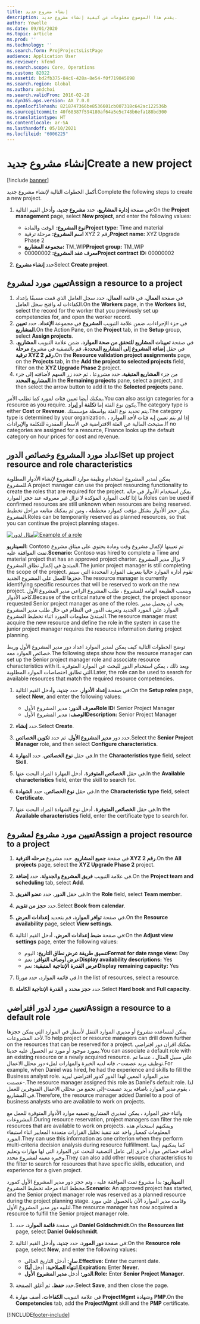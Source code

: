```yaml
---
title: إنشاء مشروع جديد
description: يقدم هذا الموضوع معلومات عن كيفية إنشاء مشروع جديد.
author: Yowelle
ms.date: 09/01/2020
ms.topic: article
ms.prod: ''
ms.technology: ''
ms.search.form: ProjProjectsListPage
audience: Application User
ms.reviewer: kfend
ms.search.scope: Core, Operations
ms.custom: 82022
ms.assetid: bd2fb375-84c6-428a-8e54-f0f719045898
ms.search.region: Global
ms.author: andchoi
ms.search.validFrom: 2016-02-28
ms.dyn365.ops.version: AX 7.0.0
ms.openlocfilehash: 8218747366be8536601cb007318c642ac122536b
ms.sourcegitcommit: 40f68387f594180af64a5e5c748b6efa188bd300
ms.translationtype: HT
ms.contentlocale: ar-SA
ms.lasthandoff: 05/10/2021
ms.locfileid: "6006225"
---
```

# <a name="create-a-new-project"></a><span data-ttu-id="91797-103">إنشاء مشروع جديد</span><span class="sxs-lookup"><span data-stu-id="91797-103">Create a new project</span></span>

[!include [banner](../includes/banner.md)]

<span data-ttu-id="91797-104">أكمل الخطوات التالية لإنشاء مشروع جديد.</span><span class="sxs-lookup"><span data-stu-id="91797-104">Complete the following steps to create a new project.</span></span>

1. <span data-ttu-id="91797-105">في صفحة **إدارة المشاريع**، حدد **مشروع جديد**، وأدخل القيم التالية:</span><span class="sxs-lookup"><span data-stu-id="91797-105">On the **Project management** page, select **New project**, and enter the following values:</span></span>

    - <span data-ttu-id="91797-106">**نوع المشروع:** الوقت والمادة</span><span class="sxs-lookup"><span data-stu-id="91797-106">**Project type:** Time and material</span></span>
    - <span data-ttu-id="91797-107">**اسم المشروع:** مرحلة ترقية XYZ رقم 2</span><span class="sxs-lookup"><span data-stu-id="91797-107">**Project name:** XYZ Upgrade Phase 2</span></span>
    - <span data-ttu-id="91797-108">**مجموعة المشاريع:** TM\_WIP</span><span class="sxs-lookup"><span data-stu-id="91797-108">**Project group:** TM\_WIP</span></span>
    - <span data-ttu-id="91797-109">**معرف عقد المشروع:** 00000002</span><span class="sxs-lookup"><span data-stu-id="91797-109">**Project contract ID:** 00000002</span></span>

2. <span data-ttu-id="91797-110">حدد **إنشاء مشروع**</span><span class="sxs-lookup"><span data-stu-id="91797-110">Select **Create project**.</span></span>

## <a name="assign-a-resource-to-a-project"></a><span data-ttu-id="91797-111">تعيين مورد لمشروع</span><span class="sxs-lookup"><span data-stu-id="91797-111">Assign a resource to a project</span></span>

1. <span data-ttu-id="91797-112">في صفحة **العمال**، في قائمة **العمال**، حدد سجل العامل الذي قمت مسبقًا بإعداد الكفاءات له وافتح سجل العامل.</span><span class="sxs-lookup"><span data-stu-id="91797-112">On the **Workers** page, in the **Workers** list, select the record for the worker that you previously set up competencies for, and open the worker record.</span></span>
2. <span data-ttu-id="91797-113">في جزء الإجراءات، ضمن علامة التبويب **المشروع** في مجموعة **الإعداد**، حدد **تعيين المشاريع**.</span><span class="sxs-lookup"><span data-stu-id="91797-113">On the Action Pane, on the **Project** tab, in the **Setup** group, select **Assign projects**.</span></span>
3. <span data-ttu-id="91797-114">في صفحة **تعيينات المشاريع للتحقق من صحة الموارد**، ضمن علامة التبويب **المشاريع**، في حقل **إضافة المشروع إلى المشاريع المحددة**، قم بالتصفية في مشروع **مرحلة ترقية XYZ رقم 2**.</span><span class="sxs-lookup"><span data-stu-id="91797-114">On the **Resource validation project assignments** page, on the **Projects** tab, in the **Add the project to selected projects** field, filter on the **XYZ Upgrade Phase 2** project.</span></span>
4. <span data-ttu-id="91797-115">من جزء **المشاريع المتبقية**، حدد مشروعا ، ثم حدد زر السهم لأضافته إلى جزء **المشاريع المحدد**.</span><span class="sxs-lookup"><span data-stu-id="91797-115">In the **Remaining projects** pane, select a project, and then select the arrow button to add it to the **Selected projects** pane.</span></span>

<span data-ttu-id="91797-116">يمكنك أيضا تعيين فئات لمورد كما تطلب الأمر.</span><span class="sxs-lookup"><span data-stu-id="91797-116">You can also assign categories for a resource as you require.</span></span> <span data-ttu-id="91797-117">يكون نوع الفئة إما **تكلفة** أو **إيراد**.</span><span class="sxs-lookup"><span data-stu-id="91797-117">The category type is either **Cost** or **Revenue**.</span></span> <span data-ttu-id="91797-118">يتم تحديد نوع الفئة بواسطة مؤسستك.</span><span class="sxs-lookup"><span data-stu-id="91797-118">The category type is determined by your organization.</span></span> <span data-ttu-id="91797-119">إذا لم يتم تعيين إيه فئات لأحد الموارد ، ستبحث المالية عن الفئة الافتراضية في الأسعار المقدرة للتكلفة والإيرادات.</span><span class="sxs-lookup"><span data-stu-id="91797-119">If no categories are assigned for a resource, Finance looks up the default category on hour prices for cost and revenue.</span></span>

## <a name="set-up-project-resource-and-role-characteristics"></a><span data-ttu-id="91797-120">اعداد مورد المشروع وخصائص الدور</span><span class="sxs-lookup"><span data-stu-id="91797-120">Set up project resource and role characteristics</span></span>

<span data-ttu-id="91797-121">يمكن لمدير المشروع استخدام وظيفة موارد المشروع لإنشاء الأدوار المطلوبة للمشروع.</span><span class="sxs-lookup"><span data-stu-id="91797-121">A project manager can use the project resourcing functionality to create the roles that are required for the project.</span></span> <span data-ttu-id="91797-122">يمكن استخدام الأدوار في حاله ما إذا كانت الموارد المؤكدة لا تزال غير معروفه عند حجز الموارد.</span><span class="sxs-lookup"><span data-stu-id="91797-122">Roles can be used if confirmed resources are still unknown when resources are being reserved.</span></span> <span data-ttu-id="91797-123">يمكن حجز الأدوار بشكل مؤقت كموارد مخططه ، ومن ثم يمكنك متابعه مراحل تخطيط المشروع.</span><span class="sxs-lookup"><span data-stu-id="91797-123">Roles can be temporarily reserved as planned resources, so that you can continue the project planning stages.</span></span>

<span data-ttu-id="91797-124">[![مثال لدور](./media/projectresourcing05.jpg)](./media/projectresourcing05.jpg)</span><span class="sxs-lookup"><span data-stu-id="91797-124">[![Example of a role](./media/projectresourcing05.jpg)](./media/projectresourcing05.jpg)</span></span> 

<span data-ttu-id="91797-125">**السيناريو:** Contoso تم تعيينها لإكمال مشروع وقت ومادة يحتوي على ميثاق مشروع تمت الموافقة عليه.</span><span class="sxs-lookup"><span data-stu-id="91797-125">**Scenario:** Contoso was hired to complete a Time and material project that has an approved project charter.</span></span> <span data-ttu-id="91797-126">لا يزال مدير المشروع المبتدئ في إكمال نطاق المشروع.</span><span class="sxs-lookup"><span data-stu-id="91797-126">The junior project manager is still completing the scope of the project.</span></span> <span data-ttu-id="91797-127">تقوم أداره الموارد حاليا بتعريف الموارد المحددة التي سيتم حجزها للعمل علي المشروع الجديد.</span><span class="sxs-lookup"><span data-stu-id="91797-127">The resource manager is currently identifying specific resources that will be reserved to work on the new project.</span></span> <span data-ttu-id="91797-128">وبسبب الطبيعة الهامه للمشروع ، طلب المشروع الراعي مدير المشروع الأول كاحد الأدوار.</span><span class="sxs-lookup"><span data-stu-id="91797-128">Because of the critical nature of the project, the project sponsor requested Senior project manager as one of the roles.</span></span> <span data-ttu-id="91797-129">يجب ان يحصل مدير الموارد علي المورد الجديد وتعريف الدور في النظام في حال طلب مدير المشروع المبتدئ معلومات المورد اثناء تخطيط المشروع.</span><span class="sxs-lookup"><span data-stu-id="91797-129">The resource manager must acquire the new resource and define the role in the system in case the junior project manager requires the resource information during project planning.</span></span>

<span data-ttu-id="91797-130">توضح الخطوات التالية كيف يمكن لمدير الموارد اعداد دور مدير المشروع الأول وربط خصائص الموارد معه.</span><span class="sxs-lookup"><span data-stu-id="91797-130">The following steps show how the resource manager can set up the Senior project manager role and associate resource characteristics with it.</span></span> <span data-ttu-id="91797-131">وبعد ذلك ، يمكن استخدام الدور للبحث عن الموارد المتوفرة التي تطابق اختصاصات الموارد المطلوبة.</span><span class="sxs-lookup"><span data-stu-id="91797-131">Later, the role can be used to search for available resources that match the required resource competencies.</span></span>

1. <span data-ttu-id="91797-132">في صفحة **إعداد الأدوار**، حدد **جديد**، وأدخل القيم التالية:</span><span class="sxs-lookup"><span data-stu-id="91797-132">On the **Setup roles** page, select **New**, and enter the following values:</span></span>

    - <span data-ttu-id="91797-133">**معرف الدور:** مدير المشروع الأول</span><span class="sxs-lookup"><span data-stu-id="91797-133">**Role ID:** Senior Project Manager</span></span>
    - <span data-ttu-id="91797-134">**الوصف:** مدير المشروع الأول</span><span class="sxs-lookup"><span data-stu-id="91797-134">**Description:** Senior Project Manager</span></span>

2. <span data-ttu-id="91797-135">حدد **إنشاء**.</span><span class="sxs-lookup"><span data-stu-id="91797-135">Select **Create**.</span></span>
3. <span data-ttu-id="91797-136">حدد دور **مدير المشروع الأول**، ثم حدد **تكوين الخصائص**.</span><span class="sxs-lookup"><span data-stu-id="91797-136">Select the **Senior Project Manager** role, and then select **Configure characteristics**.</span></span>
4. <span data-ttu-id="91797-137">في حقل **نوع الخصائص**، حدد **المهارة**.</span><span class="sxs-lookup"><span data-stu-id="91797-137">In the **Characteristics type** field, select **Skill**.</span></span>
5. <span data-ttu-id="91797-138">في حقل **الخصائص المتوفرة**، أدخل المهارة المراد البحث عنها.</span><span class="sxs-lookup"><span data-stu-id="91797-138">In the **Available characteristics** field, enter the skill to search for.</span></span>
6. <span data-ttu-id="91797-139">في حقل **نوع الخصائص**، حدد **الشهادة**.</span><span class="sxs-lookup"><span data-stu-id="91797-139">In the **Characteristic type** field, select **Certificate**.</span></span>
7. <span data-ttu-id="91797-140">في حقل **الخصائص المتوفرة**، أدخل نوع الشهادة المراد البحث عنها.</span><span class="sxs-lookup"><span data-stu-id="91797-140">In the **Available characteristics** field, enter the certificate type to search for.</span></span>

## <a name="assign-a-project-resource-to-a-project"></a><span data-ttu-id="91797-141">تعيين مورد مشروع لمشروع</span><span class="sxs-lookup"><span data-stu-id="91797-141">Assign a project resource to a project</span></span>

1. <span data-ttu-id="91797-142">في صفحة **جميع المشاريع**، حدد مشروع **مرحله الترقية XYZ رقم 2**.</span><span class="sxs-lookup"><span data-stu-id="91797-142">On the **All projects** page, select the **XYZ Upgrade Phase 2** project.</span></span>
2. <span data-ttu-id="91797-143">في علامة التبويب **فريق المشروع والجدولة**، حدد **إضافة**.</span><span class="sxs-lookup"><span data-stu-id="91797-143">On the **Project team and scheduling** tab, select **Add**.</span></span>
3. <span data-ttu-id="91797-144">في حقل **الدور**، حدد **عضو الفريق**.</span><span class="sxs-lookup"><span data-stu-id="91797-144">In the **Role** field, select **Team member**.</span></span>
4. <span data-ttu-id="91797-145">حدد **حجز من تقويم**.</span><span class="sxs-lookup"><span data-stu-id="91797-145">Select **Book from calendar**.</span></span>
5. <span data-ttu-id="91797-146">في صفحة **توافر الموارد**، قم بتحديد **إعدادات العرض**.</span><span class="sxs-lookup"><span data-stu-id="91797-146">On the **Resource availability** page, select **View settings**.</span></span>
6. <span data-ttu-id="91797-147">في صفحة **ضبط إعدادات العرض**، أدخل القيم التالية:</span><span class="sxs-lookup"><span data-stu-id="91797-147">On the **Adjust view settings** page, enter the following values:</span></span>

    - <span data-ttu-id="91797-148">**تنسيق طريقة عرض نطاق التاريخ:** اليوم</span><span class="sxs-lookup"><span data-stu-id="91797-148">**Format for date range view:** Day</span></span>
    - <span data-ttu-id="91797-149">**عرض أوصاف التوافر:** نعم</span><span class="sxs-lookup"><span data-stu-id="91797-149">**Display availability descriptions:** Yes</span></span>
    - <span data-ttu-id="91797-150">**عرض القدرة الإنتاجية المتبقية:** نعم</span><span class="sxs-lookup"><span data-stu-id="91797-150">**Display remaining capacity:** Yes</span></span>

7. <span data-ttu-id="91797-151">في قائمة الموارد، حدد موردًا.</span><span class="sxs-lookup"><span data-stu-id="91797-151">In the list of resources, select a resource.</span></span>
8. <span data-ttu-id="91797-152">حدد **حجز محدد** و **القدرة الإنتاجية الكاملة**.</span><span class="sxs-lookup"><span data-stu-id="91797-152">Select **Hard book** and **Full capacity**.</span></span>

## <a name="assign-a-resource-to-a-default-role"></a><span data-ttu-id="91797-153">تعيين مورد لدور افتراضي</span><span class="sxs-lookup"><span data-stu-id="91797-153">Assign a resource to a default role</span></span>

<span data-ttu-id="91797-154">يمكن لمساعده مشروع أو مديري الموارد التنقل لأسفل في الموارد التي يمكن حجزها لأحد المشروعات.</span><span class="sxs-lookup"><span data-stu-id="91797-154">To help project or resource managers can drill down further on the resources that can be reserved for a project.</span></span> <span data-ttu-id="91797-155">يمكنك اقران دور افتراضي بمورد موجود أو مورد تم الحصول عليه حديثا.</span><span class="sxs-lookup"><span data-stu-id="91797-155">You can associate a default role with an existing resource or a newly acquired resource.</span></span> <span data-ttu-id="91797-156">علي سبيل المثال ، عندما تم توظيف يريد عصمت-، فانه لديه الخبرة والمهارات لملء دور محلل الاعمال.</span><span class="sxs-lookup"><span data-stu-id="91797-156">For example, when Daniel was hired, he had the experience and skills to fill the Business analyst role.</span></span> <span data-ttu-id="91797-157">مدير الموارد المعين لهذا الدور كدور افتراضي ليريد عصمت-.</span><span class="sxs-lookup"><span data-stu-id="91797-157">The resource manager assigned this role as Daniel's default role.</span></span> <span data-ttu-id="91797-158">لذا ، يقوم مدير الموارد باضافه يريد عصمت-إلى تجمع من محللي الاعمال المتوفرين للعمل في المشاريع.</span><span class="sxs-lookup"><span data-stu-id="91797-158">Therefore, the resource manager added Daniel to a pool of business analysts who are available to work on projects.</span></span>

<span data-ttu-id="91797-159">واثناء حجز الموارد ، يمكن لمديري المشاريع تصفيه موارد الأدوار المتوفرة للعمل مع المشروعات.</span><span class="sxs-lookup"><span data-stu-id="91797-159">During resource reservation, project managers can filter the role resources that are available to work on projects.</span></span> <span data-ttu-id="91797-160">ويمكنهم استخدام هذه المعلومات كمعيار واحد عند تنفيذ تحليل القرارات متعددة المعايير اثناء استيفاء المورد.</span><span class="sxs-lookup"><span data-stu-id="91797-160">They can use this information as one criterion when they perform multi-criteria decision analysis during resource fulfillment.</span></span> <span data-ttu-id="91797-161">كما يمكنهم أيضا أضافه خصائص موارد أخرى إلى عامل التصفية للبحث عن الموارد التي لها مهارات وتعليم وخبره معينه لمشروع محدد.</span><span class="sxs-lookup"><span data-stu-id="91797-161">They can also add other resource characteristics to the filter to search for resources that have specific skills, education, and experience for a given project.</span></span>

<span data-ttu-id="91797-162">**السيناريو:** بدأ مشروع تمت الموافقة عليه ، وتم حجز دور مدير المشروع الأول كمورد مخطط اثناء مرحله تخطيط المشروع.</span><span class="sxs-lookup"><span data-stu-id="91797-162">**Scenario:** An approved project has started, and the Senior project manager role was reserved as a planned resource during the project planning stage.</span></span> <span data-ttu-id="91797-163">وقامت مدير الموارد الآن بالحصول علي مورد لتلبيه دور مدير المشروع الأول.</span><span class="sxs-lookup"><span data-stu-id="91797-163">The resource manager has now acquired a resource to fulfill the Senior project manager role.</span></span>

1. <span data-ttu-id="91797-164">في صفحة **قائمة الموارد**، حدد **Daniel Goldschmidt**.</span><span class="sxs-lookup"><span data-stu-id="91797-164">On the **Resources list** page, select **Daniel Goldschmidt**.</span></span>
2. <span data-ttu-id="91797-165">في صفحة **دور المورد**، حدد **جديد**، وأدخل القيم التالية:</span><span class="sxs-lookup"><span data-stu-id="91797-165">On the **Resource role** page, select **New**, and enter the following values:</span></span>

    - <span data-ttu-id="91797-166">**سارٍ:** أدخل التاريخ الحالي.</span><span class="sxs-lookup"><span data-stu-id="91797-166">**Effective:** Enter the current date.</span></span>
    - <span data-ttu-id="91797-167">**انتهاء الصلاحية:** أدخل **أبدًا**.</span><span class="sxs-lookup"><span data-stu-id="91797-167">**Expiration:** Enter **Never**.</span></span>
    - <span data-ttu-id="91797-168">**الدور:** أدخل **مدير المشروع الأول**.</span><span class="sxs-lookup"><span data-stu-id="91797-168">**Role:** Enter **Senior Project Manager**.</span></span>

3. <span data-ttu-id="91797-169">حدد **حفظ**، ثم أغلق الصفحة.</span><span class="sxs-lookup"><span data-stu-id="91797-169">Select **Save**, and then close the page.</span></span>
4. <span data-ttu-id="91797-170">في علامة التبويب **الكفاءات**، أضف مهارة **ProjectMgmt** وشهادة **PMP**.</span><span class="sxs-lookup"><span data-stu-id="91797-170">On the **Competencies** tab, add the **ProjectMgmt** skill and the **PMP** certificate.</span></span>


[!INCLUDE[footer-include](../includes/footer-banner.md)]